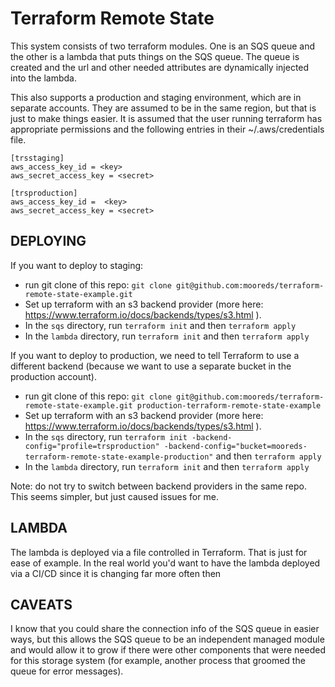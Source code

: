# Terraform Remote State

This system consists of two terraform modules. One is an SQS queue and the other is a lambda that puts things on the SQS queue. The queue is created and the url and other needed attributes are dynamically injected into the lambda.

This also supports a production and staging environment, which are in separate accounts. They are assumed to be in the same region, but that is just to make things easier. It is assumed that the user running terraform has appropriate permissions and the following entries in their ~/.aws/credentials file.

```
[trsstaging]
aws_access_key_id = <key>
aws_secret_access_key = <secret>

[trsproduction]
aws_access_key_id =  <key>
aws_secret_access_key = <secret>
```

## DEPLOYING

If you want to deploy to staging: 

* run git clone of this repo: `git clone git@github.com:mooreds/terraform-remote-state-example.git`
* Set up terraform with an s3 backend provider (more here: https://www.terraform.io/docs/backends/types/s3.html ). 
* In the `sqs` directory, run `terraform init` and then `terraform apply`
* In the `lambda` directory, run `terraform init` and then `terraform apply`

If you want to deploy to production, we need to tell Terraform to use a different backend (because we want to use a separate bucket in the production account). 

* run git clone of this repo: `git clone git@github.com:mooreds/terraform-remote-state-example.git production-terraform-remote-state-example`
* Set up terraform with an s3 backend provider (more here: https://www.terraform.io/docs/backends/types/s3.html ). 
* In the `sqs` directory, run `terraform init -backend-config="profile=trsproduction" -backend-config="bucket=mooreds-terraform-remote-state-example-production"` and then `terraform apply`
* In the `lambda` directory, run `terraform init` and then `terraform apply`

Note: do not try to switch between backend providers in the same repo. This seems simpler, but just caused issues for me.


## LAMBDA

The lambda is deployed via a file controlled in Terraform. That is just for ease of example. In the real world you'd want to have the lambda deployed via a CI/CD since it is changing far more often then 

## CAVEATS

I know that you could share the connection info of the SQS queue in easier ways, but this allows the SQS queue to be an independent managed module and would allow it to grow if there were other components that were needed for this storage system (for example, another process that groomed the queue for error messages).
